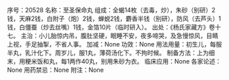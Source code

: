 序号：20528
名称：至圣保命丸
组成：全蝎14枚（去毒，炒），朱砂（别研）2钱，天麻2钱，白附子（炮）2钱，蝉蜕2钱，麝香半钱（别研），防风（去芦头）1钱，白僵蚕（炒去丝嘴）1钱，金箔10片（临时研入）。
出处：《杨氏家藏方》卷十七。
主治：小儿胎惊内吊，腹肚坚硬，眠睡不安，夜多啼哭，及急慢惊风，目睛上视，手足抽掣，不省人事。
加减：None
功效：None
用法用量：初生儿，每服半丸，乳汁化下。周岁儿，服1丸，薄荷汤化下。不拘时候。
制备方法：上为细末，用粳米饭和丸，每1两作40丸，别用朱砂为衣。
临床应用：None
各家论述：None
用药禁忌：None
附注：None
